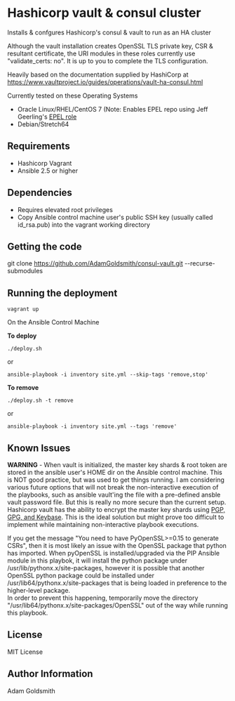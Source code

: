 Hashicorp vault & consul cluster
================================

Installs & confgures Hashicorp's consul & vault to run as an HA cluster

Although the vault installation creates OpenSSL TLS private key, CSR & resultant certificate, the URI modules in these roles currently use "validate_certs: no". It is up to you to complete the TLS configuration.

Heavily based on the documentation supplied by HashiCorp at <https://www.vaultproject.io/guides/operations/vault-ha-consul.html>

Currently tested on these Operating Systems
* Oracle Linux/RHEL/CentOS 7 (Note: Enables EPEL repo using Jeff Geerling's [EPEL role](<https://galaxy.ansible.com/geerlingguy/repo-epel/>)
* Debian/Stretch64

Requirements
------------

* Hashicorp Vagrant
* Ansible 2.5 or higher

Dependencies
------------

* Requires elevated root privileges
* Copy Ansible control machine user's public SSH key (usually called id_rsa.pub) into the vagrant working directory

Getting the code
----------------

git clone https://github.com/AdamGoldsmith/consul-vault.git --recurse-submodules

Running the deployment
----------------------

`vagrant up`

On the Ansible Control Machine  

__To deploy__

`./deploy.sh`

or

`ansible-playbook -i inventory site.yml --skip-tags 'remove,stop'`

__To remove__

`./deploy.sh -t remove`

or

`ansible-playbook -i inventory site.yml --tags 'remove'`

Known Issues
------------

__WARNING__ - When vault is initialized, the master key shards & root token are stored in the ansible user's HOME dir on the Ansible control machine. This is NOT good practice, but was used to get things running. I am considering various future options that will not break the non-interactive execution of the playbooks, such as ansible vault'ing the file with a pre-defined ansble vault password file. But this is really no more secure than the current setup. Hashicorp vault has the ability to encrypt the master key shards using [PGP, GPG, and Keybase](<https://www.vaultproject.io/docs/concepts/pgp-gpg-keybase.html>). This is the ideal solution but might prove too difficult to implement while maintaining non-interactive playbook executions.

If you get the message "You need to have PyOpenSSL>=0.15 to generate CSRs", then it is most likely an issue with the OpenSSL package that python has imported. When pyOpenSSL is installed/upgraded via the PIP Ansible module in this playbok, it will install the python package under /usr/lib/pythonx.x/site-packages, however it is possible that another OpenSSL python package could be installed under /usr/lib64/pythonx.x/site-packages that is being loaded in preference to the higher-level package.  
In order to prevent this happening, temporarily move the directory "/usr/lib64/pythonx.x/site-packages/OpenSSL" out of the way while running this playbook.  

License
-------

MIT License

Author Information
------------------

Adam Goldsmith

